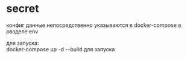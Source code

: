 # secret
конфиг данные непосредственно указываются в docker-compose в рвзделе env

для запуска:   
docker-compose up -d --build  для запуска

